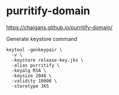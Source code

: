 # purritify-domain

https://chaigans.github.io/purritify-domain/

Generate keystore command

```
keytool -genkeypair \
  -v \
  -keystore release-key.jks \
  -alias purritify \
  -keyalg RSA \
  -keysize 2048 \
  -validity 10000 \
  -storetype JKS
```
